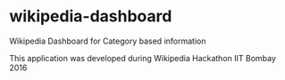 # wikipedia-dashboard
Wikipedia Dashboard for Category based information

This application was developed during Wikipedia Hackathon IIT Bombay 2016
